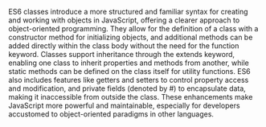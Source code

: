 
ES6 classes introduce a more structured and familiar syntax for creating and working with objects in JavaScript, offering a clearer approach to object-oriented programming. They allow for the definition of a class with a constructor method for initializing objects, and additional methods can be added directly within the class body without the need for the function keyword. Classes support inheritance through the extends keyword, enabling one class to inherit properties and methods from another, while static methods can be defined on the class itself for utility functions. ES6 also includes features like getters and setters to control property access and modification, and private fields (denoted by #) to encapsulate data, making it inaccessible from outside the class. These enhancements make JavaScript more powerful and maintainable, especially for developers accustomed to object-oriented paradigms in other languages.
